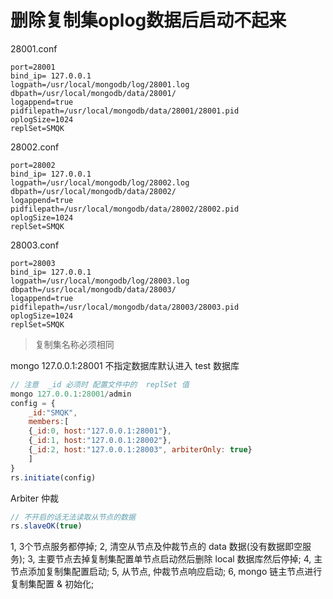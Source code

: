 # 删除复制集oplog数据后启动不起来

28001.conf

```properties
port=28001
bind_ip= 127.0.0.1
logpath=/usr/local/mongodb/log/28001.log
dbpath=/usr/local/mongodb/data/28001/
logappend=true
pidfilepath=/usr/local/mongodb/data/28001/28001.pid
oplogSize=1024
replSet=SMQK
```



28002.conf

```properties
port=28002
bind_ip= 127.0.0.1
logpath=/usr/local/mongodb/log/28002.log
dbpath=/usr/local/mongodb/data/28002/
logappend=true
pidfilepath=/usr/local/mongodb/data/28002/28002.pid
oplogSize=1024
replSet=SMQK
```



28003.conf

```properties
port=28003
bind_ip= 127.0.0.1
logpath=/usr/local/mongodb/log/28003.log
dbpath=/usr/local/mongodb/data/28003/
logappend=true
pidfilepath=/usr/local/mongodb/data/28003/28003.pid
oplogSize=1024
replSet=SMQK
```



> 复制集名称必须相同
>



mongo 127.0.0.1:28001
不指定数据库默认进入 test 数据库

```javascript
// 注意  _id 必须时 配置文件中的  replSet 值
mongo 127.0.0.1:28001/admin
config = {
	_id:"SMQK",
	members:[
	{_id:0, host:"127.0.0.1:28001"},
	{_id:1, host:"127.0.0.1:28002"},
	{_id:2, host:"127.0.0.1:28003", arbiterOnly: true} 
	]
}
rs.initiate(config)
```





Arbiter 仲裁

```javascript
// 不开启的话无法读取从节点的数据
rs.slaveOK(true)
```



1,  3个节点服务都停掉;
2,  清空从节点及仲裁节点的 data 数据(没有数据即空服务);
3,  主要节点去掉复制集配置单节点启动然后删除 local 数据库然后停掉;
4,  主节点添加复制集配置启动;
5,  从节点, 仲裁节点响应启动;
6,  mongo 链主节点进行复制集配置 & 初始化;